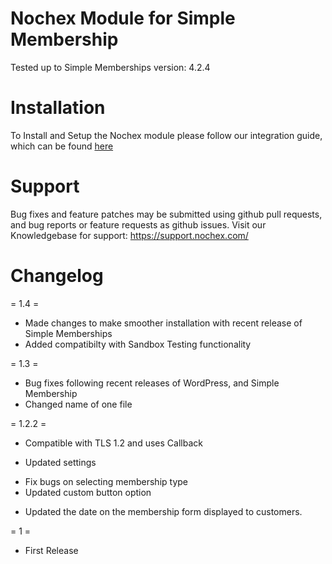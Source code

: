 Nochex Module for Simple Membership
=====================

Tested up to Simple Memberships version: 4.2.4

Installation
=====================
To Install and Setup the Nochex module please follow our integration guide, which can be found <A href="https://support.nochex.com/kb/faq.php?id=215">here</a>

Support
=====================
Bug fixes and feature patches may be submitted using github pull requests, and bug reports or feature requests as github issues.
Visit our Knowledgebase for support: https://support.nochex.com/ 

Changelog
=====================

= 1.4 =

 * Made changes to make smoother installation with recent release of Simple Memberships
 * Added compatibilty with Sandbox Testing functionality

= 1.3 =

 * Bug fixes following recent releases of WordPress, and Simple Membership
 * Changed name of one file

= 1.2.2 =

* Compatible with TLS 1.2 and uses Callback

* Updated settings 

 - Fix bugs on selecting membership type
 - Updated custom button option

* Updated the date on the membership form displayed to customers.

= 1 =

* First Release
